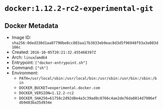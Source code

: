 # `docker:1.12.2-rc2-experimental-git`

## Docker Metadata

- Image ID: `sha256:0ded330d1aa07790be8cc803aa17b3833eb9eac8d3d5f96948f93a3e083d166c`
- Created: `2016-10-05T20:21:32.455468397Z`
- Arch: `linux`/`amd64`
- Entrypoint: `["docker-entrypoint.sh"]`
- Command: `["sh"]`
- Environment:
  - `PATH=/usr/local/sbin:/usr/local/bin:/usr/sbin:/usr/bin:/sbin:/bin`
  - `DOCKER_BUCKET=experimental.docker.com`
  - `DOCKER_VERSION=1.12.2-rc2`
  - `DOCKER_SHA256=61758c2d92d8e4a3c39ad8c0766c4ae2de76da8814d7986efdb9483ba35d934e`
